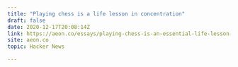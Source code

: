 ```yaml
---
title: "Playing chess is a life lesson in concentration"
draft: false
date: 2020-12-17T20:08:14Z
link: https://aeon.co/essays/playing-chess-is-an-essential-life-lesson-in-concentration?utm_medium=RSS&utm_source=hune
site: aeon.co
topic: Hacker News  

---
```

